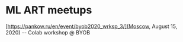 # ML ART meetups

[https://pankow.ru/en/event/byob2020_wrksp_3/](Moscow, August 15, 2020) -- Colab workshop @ BYOB
